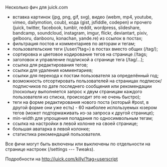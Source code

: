 Несколько фич для juick.com

* вставка картинок (jpg, png, gif, svg), видео (webm, mp4, youtube, vimeo, dailymotion, coub), кода (gist, jsfiddle, codepen) и прочего (juick, twitter, facebook, tumblr, reddit, wordpress, slideshare, bandcamp, soundcloud, instagram, imgur, flickr, deviantart, pixiv, gelbooru, danbooru, konachan, yande.re) из ссылок в постах;
* фильтрация постов и комментариев по авторам и тегам;
* пользовательские теги (/user/?tag=) в постах вместо общих (/tag/);
* сортировка и цветовое кодирование тегов на странице /<user>/tags;
* заголовок и управление подпиской а странице тега (/tag/...);
* ссылка для редактирования тегов;
* ссылки для удаления комментариев;
* ссылки для перехода к постам пользователя за определённый год;
* возможность отсортировать пользователей на страницах подписок/подписчиков по дате последнего сообщения или рекомендации (поскольку выполняется запрос к двум страницам каждого пользователя из списка, происходит это не очень быстро);
* теги на форме редактирования нового поста (который #post, в другой форме они уже есть) - 60 наиболее используемых юзером тегов (может подтормаживать из-за запроса к другой странице);
* min-width для упрощения попадания по односимвольным тегам;
* ссылка на настройки в левой колонке на своей странице;
* большая аватарка в левой колонке;
* статистика рекомендаций пользователя.

Все фичи могут быть включены или выключены по отдельности на странице настроек (/settings --- Tweaks).

Подробности на http://juick.com/killy/?tag=userscript